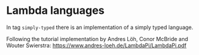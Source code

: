 # Lambda languages

In tag `simply-typed` there is an implementation of a simply typed language.

Following the tutorial implementation by Andres Löh, Conor McBride and Wouter Swierstra:
https://www.andres-loeh.de/LambdaPi/LambdaPi.pdf
